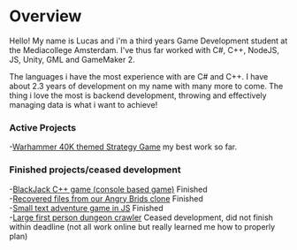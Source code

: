 # Overview

Hello! My name is Lucas and i'm a third years Game Development student at the Mediacollege Amsterdam.
I've thus far worked with C#, C++, NodeJS, JS, Unity, GML and GameMaker 2.

The languages i have the most experience with are C# and C++.
I have about 2.3 years of development on my name with many more to come.
The thing i love the most is backend development, throwing and effectively managing data is what i want to achieve!

### Active Projects
-[Warhammer 40K themed Strategy Game](https://github.com/Shaw358/Wh40K) my best work so far.

### Finished projects/ceased development
-[BlackJack C++ game (console based game)](https://github.com/Shaw358/CardCPPGame/tree/master/CardGames) Finished</br>
-[Recovered files from our Angry Brids clone](https://github.com/Shaw358/AngryBirdsCloneRecovery) Finished</br>
-[Small text adventure game in JS](https://github.com/Shaw358/PROJ---txtAG) Finished</br>
-[Large first person dungeon crawler](https://github.com/Firelonze/ProjectMythe/blob/master/README.md) Ceased development, did not finish within deadline (not all work online but really learned me how to properly plan)</br>
